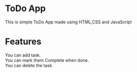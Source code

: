 # ToDo App
This is simple ToDo App made using HTML,CSS and JavaScript

# Features
You can add task.  
You can mark them Complete when done.  
You can delete the task.  

